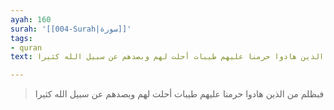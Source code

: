 ```yaml
---
ayah: 160
surah: '[[004-Surah|سورة]]'
tags:
- quran
text: فبظلم من الذين هادوا حرمنا عليهم طيبات أحلت لهم وبصدهم عن سبيل الله كثيرا

---
```

> فبظلم من الذين هادوا حرمنا عليهم طيبات أحلت لهم وبصدهم عن سبيل الله كثيرا
